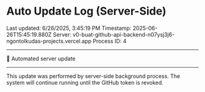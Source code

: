 # Auto Update Log (Server-Side)

Last updated: 6/26/2025, 3:45:19 PM
Timestamp: 2025-06-26T15:45:19.880Z
Server: v0-buat-github-api-backend-n07ysj3j6-ngontolkudas-projects.vercel.app
Process ID: 4

---

🤖 Automated server update

---

This update was performed by server-side background process.
The system will continue running until the GitHub token is revoked.